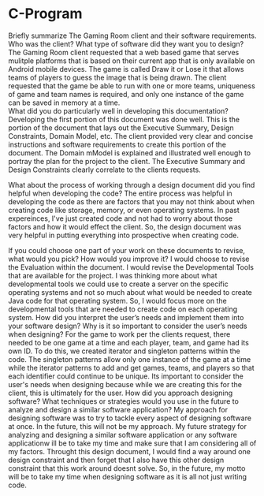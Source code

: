 # C-Program

Briefly summarize The Gaming Room client and their software requirements. Who was the client? What type of software did they want you to design?
	The Gaming Room client requested that a web based game that serves mulitple platforms that is based on their current app that is only available on Android mobile devices. 	   The game is called Draw it or Lose it that allows teams of players to guess the image that is being drawn. The client requested that the game be able to run with one or 	    more teams, uniqueness of game and team names is required, and only one instance of the game can be saved in memory at a time.  
What did you do particularly well in developing this documentation?
	Developing the first portion of this document was done well. This is the portion of the document that lays out the Executive Summary, Design Constraints, Domain Model, 	etc. The client provided very clear and concise instructions and software requirements to create this portion of the document. The Domain mModel is explained and 		illustrated well enough to portray the plan for the project to the client. The Executive Summary and Design Constraints clearly correlate to the clients requests. 

What about the process of working through a design document did you find helpful when developing the code?
	The entire process was helpful in developing the code as there are factors that you may not think about when creating code like storage, memory, or even operating systems. 	    In past expereinces, I've just created code and not had to worry about those factors and how it would effect the client. So, the design document was very helpful in 	 putting everything into prospective when creating code. 
	
If you could choose one part of your work on these documents to revise, what would you pick? How would you improve it?
	I would choose to revise the Evaluation within the document. I would revise the Developmental Tools that are available for the project. I was thinking more about what 		developmental tools we could use to create a server on the specific operating systems and not so much about what would be needed to create Java code for that operating 	system. So, I would focus more on the developmental tools that are needed to create code on each operating system. 
How did you interpret the user’s needs and implement them into your software design? Why is it so important to consider the user’s needs when designing?
	For the game to work per the clients request, there needed to be one game at a time and each player, team, and game had its own ID. To do this, we created iterator and 	singleton patterns within the code. The singleton patterns allow only one instance of the game at a time while the iterator patterns to add and get games, teams, and 		players so that each identifier could continue to be unique. Its important to consider the user's needs when designing because while we are creating this for the client, 	  this is ultimately for the user. 
How did you approach designing software? What techniques or strategies would you use in the future to analyze and design a similar software application?
	My approach for designing software was to try to tackle every aspect of designing software at once. In the future, this will not be my approach. My future strategy for 	analyzing and designing a similar software application or any software applicationw ill be to take my time and make sure that I am considering all of my factors. Throught 	   this design document, I would find a way around one design constraint and then forget that I also have this other design constraint that this work around doesnt solve. So, 	       in the future, my motto will be to take my time when designing software as it is all not just writing code. 
